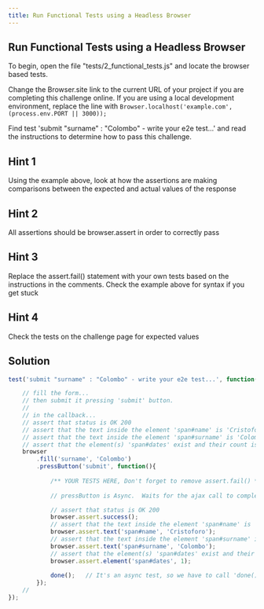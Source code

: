 ```yaml
---
title: Run Functional Tests using a Headless Browser
---
```

## Run Functional Tests using a Headless Browser

To begin, open the file "tests/2_functional_tests.js" and locate the browser based tests.

Change the Browser.site link to the current URL of your project if you are completing this challenge online. If you are using a local development environment, replace the line with ```Browser.localhost('example.com', (process.env.PORT || 3000));```

Find test 'submit "surname" : "Colombo" - write your e2e test...' and read the instructions to determine how to pass this challenge.

## Hint 1

Using the example above, look at how the assertions are making comparisons between the expected and actual values of the response

## Hint 2

All assertions should be browser.assert in order to correctly pass

## Hint 3

Replace the assert.fail() statement with your own tests based on the instructions in the comments. Check the example above for syntax if you get stuck

## Hint 4

Check the tests on the challenge page for expected values

## Solution

```js
test('submit "surname" : "Colombo" - write your e2e test...', function(done) {

    // fill the form...
    // then submit it pressing 'submit' button.
    //
    // in the callback...
    // assert that status is OK 200
    // assert that the text inside the element 'span#name' is 'Cristoforo'
    // assert that the text inside the element 'span#surname' is 'Colombo'
    // assert that the element(s) 'span#dates' exist and their count is 1
    browser
        .fill('surname', 'Colombo')
        .pressButton('submit', function(){
            
            /** YOUR TESTS HERE, Don't forget to remove assert.fail() **/
            
            // pressButton is Async.  Waits for the ajax call to complete...

            // assert that status is OK 200
            browser.assert.success();
            // assert that the text inside the element 'span#name' is 'Cristoforo'
            browser.assert.text('span#name', 'Cristoforo');
            // assert that the text inside the element 'span#surname' is 'Colombo'
            browser.assert.text('span#surname', 'Colombo');
            // assert that the element(s) 'span#dates' exist and their count is 1
            browser.assert.element('span#dates', 1);
            
            done();   // It's an async test, so we have to call 'done()''
        });
    // 
});
```